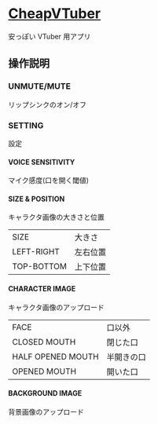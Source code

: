 # [CheapVTuber](https://Yokohama-Miyazawa.github.io/CheapVTuber)

安っぽい VTuber 用アプリ

## 操作説明

### UNMUTE/MUTE

リップシンクのオン/オフ

### SETTING

設定

#### VOICE SENSITIVITY

マイク感度(口を開く閾値)

#### SIZE & POSITION

キャラクタ画像の大きさと位置

|            |          |
| ---------- | -------- |
| SIZE       | 大きさ   |
| LEFT-RIGHT | 左右位置 |
| TOP-BOTTOM | 上下位置 |

#### CHARACTER IMAGE

キャラクタ画像のアップロード

|                   |            |
| ----------------- | ---------- |
| FACE              | 口以外     |
| CLOSED MOUTH      | 閉じた口   |
| HALF OPENED MOUTH | 半開きの口 |
| OPENED MOUTH      | 開いた口   |

#### BACKGROUND IMAGE

背景画像のアップロード
